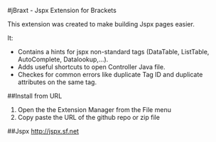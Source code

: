#jBraxt - Jspx Extension for Brackets

This extension was created to make building Jspx pages easier.

It:

*	Contains a hints for jspx non-standard tags (DataTable, ListTable, AutoComplete, Datalookup,...).
*	Adds useful shortcuts to open Controller Java file.
*	Checkes for common errors like duplicate Tag ID and duplicate attributes on the same tag.

##Install from URL

1. Open the the Extension Manager from the File menu
2. Copy paste the URL of the github repo or zip file


##Jspx 
http://jspx.sf.net



